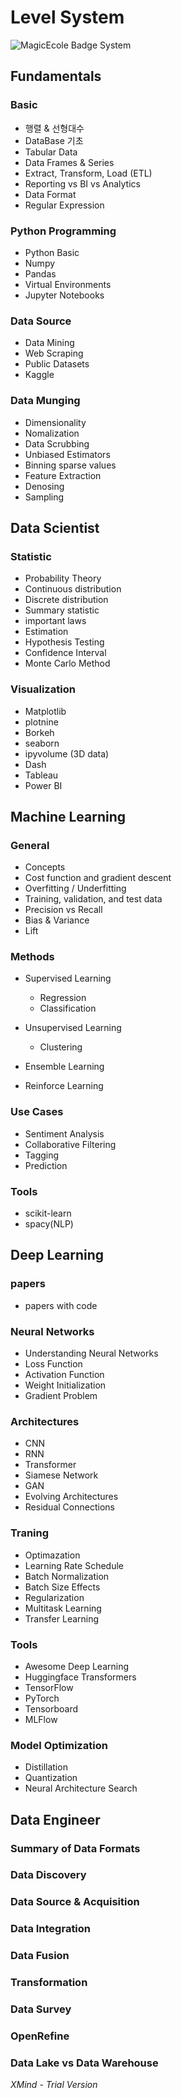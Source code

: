 # Level System
![MagicEcole Badge System](https://user-images.githubusercontent.com/68315073/117410993-0f10c800-af4e-11eb-944a-ef5180ad76e1.png)

## Fundamentals

### Basic

- 행렬 & 선형대수
- DataBase 기초
- Tabular Data
- Data Frames & Series
- Extract, Transform, Load (ETL)
- Reporting vs BI vs Analytics
- Data Format
- Regular Expression

### Python Programming

- Python Basic
- Numpy
- Pandas
- Virtual Environments
- Jupyter Notebooks

### Data Source

- Data Mining
- Web Scraping
- Public Datasets
- Kaggle

### Data Munging

- Dimensionality
- Nomalization
- Data Scrubbing
- Unbiased Estimators
- Binning sparse values
- Feature Extraction
- Denosing
- Sampling

## Data Scientist

### Statistic

- Probability Theory
- Continuous distribution
- Discrete distribution
- Summary statistic
- important laws
- Estimation
- Hypothesis Testing
- Confidence Interval
- Monte Carlo Method

### Visualization

- Matplotlib
- plotnine
- Borkeh
- seaborn
- ipyvolume (3D data)
- Dash
- Tableau
- Power BI

## Machine Learning

### General

- Concepts
- Cost function and gradient descent
- Overfitting / Underfitting
- Training, validation, and test data
- Precision vs Recall
- Bias & Variance
- Lift

### Methods

- Supervised Learning

	- Regression
	- Classification

- Unsupervised Learning

	- Clustering

- Ensemble Learning
- Reinforce Learning

### Use Cases

- Sentiment Analysis
- Collaborative Filtering
- Tagging
- Prediction

### Tools

- scikit-learn
- spacy(NLP)

## Deep Learning

### papers

- papers with code

### Neural Networks

- Understanding Neural Networks
- Loss Function
- Activation Function
- Weight Initialization
- Gradient Problem

### Architectures

- CNN 
- RNN
- Transformer
- Siamese Network
- GAN
- Evolving Architectures
- Residual Connections

### Traning

- Optimazation
- Learning Rate Schedule
- Batch Normalization
- Batch Size Effects
- Regularization
- Multitask Learning
- Transfer Learning

### Tools

- Awesome Deep Learning
- Huggingface Transformers
- TensorFlow
- PyTorch
- Tensorboard
- MLFlow

### Model Optimization

- Distillation
- Quantization
- Neural Architecture Search

## Data Engineer

### Summary of Data Formats

### Data Discovery

### Data Source & Acquisition

### Data Integration

### Data Fusion

### Transformation

### Data Survey

### OpenRefine

### Data Lake vs Data Warehouse

*XMind - Trial Version*

